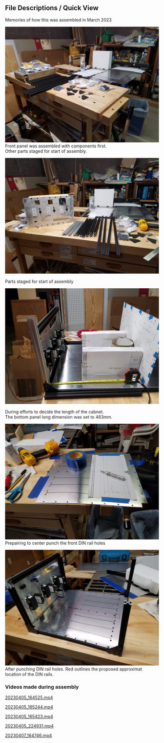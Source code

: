 ## File Descriptions / Quick View
Memories of how this was assembled in March 2023

![20230404_180900.jpg](20230404_180900.jpg)   
Front panel was assembled with components first.  
Other parts staged for start of assembly.  

![0230404_185523.jpg](20230404_185523.jpg) 

Parts staged for start of assembly

![20230405_170241.jpg](20230405_170241.jpg) 

During efforts to decide the length of the cabnet.  
The bottom panel long dimension was set to 463mm. 


![20230406_113235.jpg](20230406_113235.jpg)  
Prepairing to center punch the front DIN rail holes

![20230406_145949.jpg](20230406_145949.jpg)  
After punching DIN rail holes.  Red outlines the proposed approximat location of the DIN rails.

### Videos made during assembly

[20230405_164525.mp4](20230405_164525.mp4)

[20230405_165244.mp4](20230405_165244.mp4)

[20230405_165423.mp4](20230405_165423.mp4)

[20230405_224931.mp4](20230405_224931.mp4)

[20230407_164746.mp4](20230407_164746.mp4)
